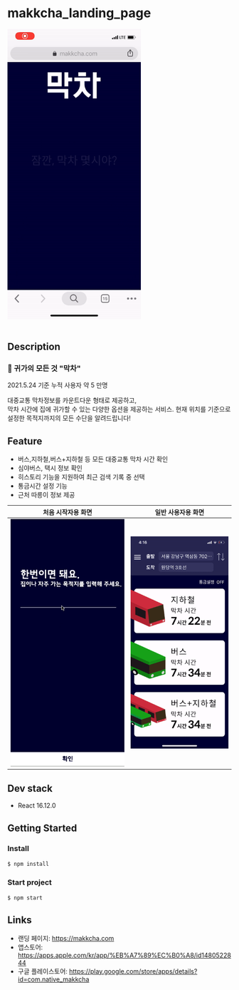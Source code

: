# makkcha_landing_page

<img src="https://github.com/dong149/image_resources/blob/master/oenson/makkcha_landing.gif" width="300"/>
 <br/><br/>

## Description
### 🚌️ 귀가의 모든 것 "막차"

2021.5.24 기준 누적 사용자 약 5 만명

대중교통 막차정보를 카운트다운 형태로 제공하고,<br/>
막차 시간에 집에 귀가할 수 있는 다양한 옵션을 제공하는 서비스.
현재 위치를 기준으로 설정한 목적지까지의 모든 수단을 알려드립니다!

## Feature
- 버스,지하철,버스+지하철 등 모든 대중교통 막차 시간 확인
- 심야버스, 택시 정보 확인
- 히스토리 기능을 지원하여 최근 검색 기록 중 선택
- 통금시간 설정 기능
- 근처 따릉이 정보 제공

|                                       처음 시작자용 화면                                        |                                       일반 사용자용 화면                                        |
| :-------------------------------------------------------------------------------------: | :-------------------------------------------------------------------------------------: |
| ![main_video](https://github.com/ChaeWonKong/image-resource/blob/master/1.gif?raw=true) | ![path_video](https://github.com/ChaeWonKong/image-resource/blob/master/3.gif?raw=true) |


## Dev stack
- React 16.12.0


## Getting Started

### Install
```bash
$ npm install
```

### Start project
```bash
$ npm start
```


## Links
- 랜딩 페이지: https://makkcha.com
- 앱스토어: https://apps.apple.com/kr/app/%EB%A7%89%EC%B0%A8/id1480522844
- 구글 플레이스토어: https://play.google.com/store/apps/details?id=com.native_makkcha
